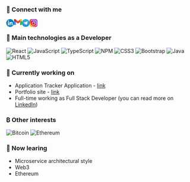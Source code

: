 <h3>
🤝 Connect with me
</h3>
<a href="https://www.linkedin.com/in/mykhailo-pomorskyi/"><img align="left" src="https://raw.githubusercontent.com/Pomorskyi/Pomorskyi/main/images/LinkedIn.png" alt="mykhailo-pomorskyi | LinkedIn" width="21px"/></a>

<a href="mailto:mishapomorskyi@gmail.com"><img align="left" src="https://raw.githubusercontent.com/Pomorskyi/Pomorskyi/main/images/gmail.png" alt="mishapomorskyi@gmail.com | Gmail" width="21px"/></a>
<a href="https://t.me/misha_pomorskyi"><img align="left" src="https://raw.githubusercontent.com/Pomorskyi/Pomorskyi/main/images/telegram.png" alt="misha_pomorskyi | Telegram" width="21px"/></a>
<a href="https://www.instagram.com/pomorskyi?r=nametag"><img align="left" src="https://raw.githubusercontent.com/Pomorskyi/Pomorskyi/main/images/instagram.png" alt="pomorskyi | Telegram" width="21px"/></a>

<br />

### 💼 Main technologies as a Developer
![React](https://img.shields.io/badge/react-%2320232a.svg?style=for-the-badge&logo=react&logoColor=%2361DAFB)
![JavaScript](https://img.shields.io/badge/javascript-%23323330.svg?style=for-the-badge&logo=javascript&logoColor=%23F7DF1E)
![TypeScript](https://img.shields.io/badge/typescript-%23323330.svg?style=for-the-badge&logo=typescript)
![NPM](https://img.shields.io/badge/NPM-%23000000.svg?style=for-the-badge&logo=npm&logoColor=white)
![CSS3](https://img.shields.io/badge/css3-%231572B6.svg?style=for-the-badge&logo=css3&logoColor=white)
![Bootstrap](https://img.shields.io/badge/bootstrap-%23563D7C.svg?style=for-the-badge&logo=bootstrap&logoColor=white)
![Java](https://img.shields.io/badge/java-%23ED8B00.svg?style=for-the-badge&logo=java&logoColor=white)
![HTML5](https://img.shields.io/badge/html5-%23E34F26.svg?style=for-the-badge&logo=html5&logoColor=white)

### 🔭 Currently working on 
 - Application Tracker Application - [link](https://application-tracker-app.vercel.app/)
 - Portfolio site - [link](https://pomorskyi.web.app/)
 - Full-time working as Full Stack Developer (you can read more on [LinkedIn](https://www.linkedin.com/in/mykhailo-pomorskyi/))

### ₿ Other interests
![Bitcoin](https://img.shields.io/badge/Bitcoin-000?style=for-the-badge&logo=bitcoin&logoColor=white)
![Ethereum](https://img.shields.io/badge/Ethereum-3C3C3D?style=for-the-badge&logo=Ethereum&logoColor=white)

### 📝 Now learing 
 - Microservice architectural style
 - Web3
 - Ethereum











